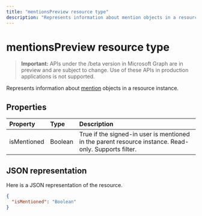 ```yaml
---
title: "mentionsPreview resource type"
description: "Represents information about mention objects in a resource instance."
---
```


# mentionsPreview resource type

> **Important:** APIs under the /beta version in Microsoft Graph are in preview and are subject to change. Use of these APIs in production applications is not supported.

Represents information about [mention](../resources/mention.md) objects in a resource instance.

## Properties
| Property	   | Type	|Description|
|:---------------|:--------|:----------|
| isMentioned | Boolean | True if the signed-in user is mentioned in the parent resource instance. Read-only. Supports filter. |

## JSON representation

Here is a JSON representation of the resource.

<!-- {
  "blockType": "resource",
  "optionalProperties": [

  ],
  "@odata.type": "microsoft.graph.mentionsPreview"
}-->

```json
{
  "isMentioned": "Boolean"
}

```

<!-- uuid: 8fcb5dbc-d5aa-4681-8e31-b001d5168d79
2015-10-25 14:57:30 UTC -->
<!-- {
  "type": "#page.annotation",
  "description": "mentionsPreview resource",
  "keywords": "",
  "section": "documentation",
  "tocPath": ""
}-->
